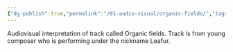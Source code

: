 ```yaml
---
{"dg-publish":true,"permalink":"/01-audio-visual/organic-fields/","tags":["audio-visual"]}
---
```


Audiovisual interpretation of track called Organic fields. Track is from young composer who is performing under the nickname Leafur.